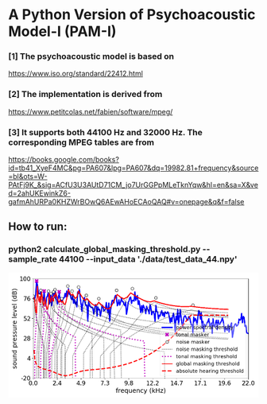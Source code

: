 # A Python Version of Psychoacoustic Model-I (PAM-I)

### [1] The psychoacoustic model is based on  
https://www.iso.org/standard/22412.html
### [2] The implementation is derived from 
https://www.petitcolas.net/fabien/software/mpeg/
### [3] It supports both 44100 Hz and 32000 Hz. The corresponding MPEG tables are from 
https://books.google.com/books?id=tb41_XyeF4MC&pg=PA607&lpg=PA607&dq=19982.81+frequency&source=bl&ots=W-PAtFj9K_&sig=ACfU3U3AUtD71CM_jo7UrGGPpMLeTknYqw&hl=en&sa=X&ved=2ahUKEwinkZ6-gafmAhURPa0KHZWrBOwQ6AEwAHoECAoQAQ#v=onepage&q&f=false

## How to run:
### python2 calculate_global_masking_threshold.py --sample_rate 44100 --input_data './data/test_data_44.npy'

![alt text](https://github.com/cocosci/pam-nac/blob/master/pam/output/pam-1-test.png)
